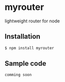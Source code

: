 # myrouter


lightweight router for node
## Installation

```sh
$ npm install myrouter
```

## Sample code
```js
comming soon
```